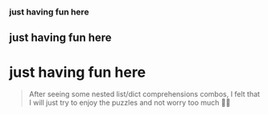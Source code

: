 ### just having fun here
## just having fun here
# just having fun here
> After seeing some nested list/dict comprehensions combos, I felt that I will just try to enjoy the puzzles and not worry too much 🎄🎅
